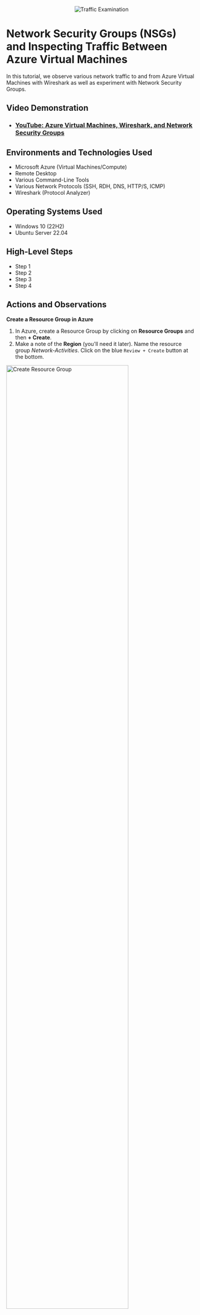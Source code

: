 <p align="center">
<img src="https://i.imgur.com/Ua7udoS.png" alt="Traffic Examination"/>
</p>

<h1>Network Security Groups (NSGs) and Inspecting Traffic Between Azure Virtual Machines</h1>
In this tutorial, we observe various network traffic to and from Azure Virtual Machines with Wireshark as well as experiment with Network Security Groups. <br />


<h2>Video Demonstration</h2>

- ### [YouTube: Azure Virtual Machines, Wireshark, and Network Security Groups](https://www.youtube.com)

<h2>Environments and Technologies Used</h2>

- Microsoft Azure (Virtual Machines/Compute)
- Remote Desktop
- Various Command-Line Tools
- Various Network Protocols (SSH, RDH, DNS, HTTP/S, ICMP)
- Wireshark (Protocol Analyzer)

<h2>Operating Systems Used </h2>

- Windows 10 (22H2)
- Ubuntu Server 22.04

<h2>High-Level Steps</h2>

- Step 1
- Step 2
- Step 3
- Step 4

<h2>Actions and Observations</h2>

<b>Create a Resource Group in Azure</b>

1. In Azure, create a Resource Group by clicking on <b>Resource Groups</b> and then <b>+ Create</b>.
2. Make a note of the <b>Region</b> (you'll need it later). Name the resource group <em>Network-Activities</em>. Click on the blue `Review + Create` button at the bottom.

<p>
<img src="https://github.com/user-attachments/assets/4ed7b0e5-a2c6-43d0-aa48-ffcbcbe42bf0" height="80%" width="80%" alt="Create Resource Group"/>
</p></br>


<b>Create a Windows 10 and a Linux virtual machine (vm)</b>

1. In Azure, navigate to "virtual machines". Click on the <b>+ Create</b> tab and select <b>Azure virtual machine</b>.
2. Name the resource group is <em>Network-Activities</em>. Name the VM <b>Windows-vm</b> and make sure the selected Region is the same as the Resource Group's.
3. For <b>Image</b> select <b>Windows 10 Pro, version 22H2</b>. For size, select a size that has at least 2 vcpus.
4. Create a username and password. Click `Next` until you get to the <b>Networking</b> section.
5. In the <b>Networking</b> section, allow it to create a new Virtual Network (Vnet) and Subnet
6. Click on the blue `Review + Create` button and then `Create`.
7. Once you've created your Windows VM, now we'll create a Linux VM. To start, repeat step 1.
8. Select the same resource group as the Window's VM and name the new VM <b>Linux-VM</b>.
9. For image, select <b>Ubuntu Server 22.04</b> and select a size that has at least 2 vcpus.
10. Use the same username and password as the Windows VM and in the <b>Networking</b> section, select the same network as the Windows VM.
11. Click on the blue `Review + Create` button and then `Create`.

<p>
<img src="https://github.com/user-attachments/assets/ba98d46e-ed87-419e-8505-d526ae5377ee" height="80%" width="80%" alt="Create VM's"/>
</p></br>


<b>Use Remote Desktop to connect to your Windows 10 Virtual Machine</b>

1. Type <em>mstsc</em> in your Windows search bar and select <b>Remote Desktop Connection</b>
2. Copy and paste the Windows VM Public IP address and click `Connect`
3. Type in your username and password and click `OK`

<p>
<img src="https://github.com/user-attachments/assets/e79dc1b8-6286-41dd-bfec-377ed61968af" height="80%" width="80%" alt="Create VM's"/>
</p></br>













